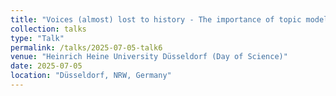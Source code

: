 ```yaml
---
title: "Voices (almost) lost to history - The importance of topic modelling in combating historical marginalization"
collection: talks
type: "Talk"
permalink: /talks/2025-07-05-talk6
venue: "Heinrich Heine University Düsseldorf (Day of Science)"
date: 2025-07-05
location: "Düsseldorf, NRW, Germany"
---
```


